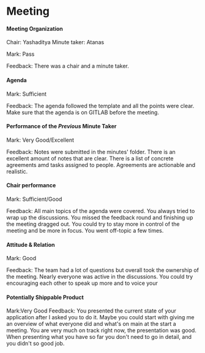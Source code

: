 # Meeting


#### Meeting Organization

Chair: Yashaditya
Minute taker: Atanas

Mark: Pass

Feedback: There was a chair and a minute taker.


#### Agenda 

Mark: Sufficient

Feedback: The agenda followed the template and all the points were clear. 
Make sure that the agenda is on GITLAB before the meeting. 


#### Performance of the *Previous* Minute Taker

Mark: Very Good/Excellent

Feedback: Notes were submitted in the minutes' folder. There is an excellent amount of notes that are clear. 
There is a list of concrete agreements amd tasks assigned to people. Agreements are actionable and realistic. 


#### Chair performance

Mark: Sufficient/Good

Feedback: All main topics of the agenda were covered. You always tried to wrap up the discussions. 
You missed the feedback round and finishing up the meeting dragged out. 
You could try to stay more in control of the meeting and be more in focus. You went off-topic a few times. 


#### Attitude & Relation

Mark: Good

Feedback: The team had a lot of questions but overall took the ownership of the meeting. 
Nearly everyone was active in the discussions. You could try encouraging each other to speak up more and to voice your


#### Potentially Shippable Product

Mark:Very Good
Feedback: You presented the current state of your application after I asked you to do it.
Maybe you could start with giving me an overview of what everyone did and what's on main at the start a meeting.
You are very much on track right now, the presentation was good. 
When presenting what you have so far you don't need to go in detail, and you didn't so good job.




